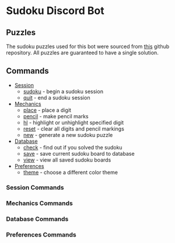 # Sudoku Discord Bot

## Puzzles
The sudoku puzzles used for this bot were sourced from [this](https://github.com/grantm/sudoku-exchange-puzzle-bank) github repository.
All puzzles are guaranteed to have a single solution.

## Commands
- [Session](#session-commands)
  - [sudoku]() - begin a sudoku session
  - [quit]() - end a sudoku session
- [Mechanics](#mechanics-commands)
  - [place]() - place a digit
  - [pencil]() - make pencil marks
  - [hl]() - highlight or unhighlight specified digit
  - [reset]() - clear all digits and pencil markings
  - [new]() - generate a new sudoku puzzle
- [Database](#database-commands)
  - [check]() - find out if you solved the sudoku
  - [save]() - save current sudoku board to database
  - [view]() - view all saved sudoku boards
- [Preferences](#preferences-commands)
  - [theme]() - choose a different color theme

### Session Commands

### Mechanics Commands

### Database Commands

### Preferences Commands